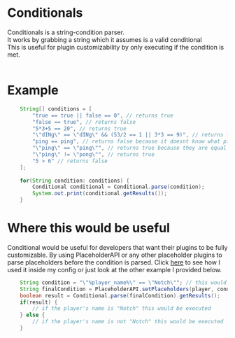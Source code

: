 # Conditionals
Conditionals is a string-condition parser.<br>
It works by grabbing a string which it assumes is a valid conditional<br>
This is useful for plugin customizability by only executing if the condition is met.
<br><br>
# Example
```java
	String[] conditions = [
		"true == true || false == 0", // returns true
		"false == true", // returns false
		"5*3+5 == 20", // returns true
		"\"dINg\" == \"dINg\" && (53/2 == 1 || 3*3 == 9)", // returns false because 53/2 != 1
		"ping == ping", // returns false because it doesnt know what ping is. Strings need to be surrounded by quotes
		"\"ping\" == \"ping\"", // returns true because they are equal
		"\"ping\" != \"pong\"", // returns true
		"5 > 6" // returns false
	];
	
	for(String condition: conditions) {
		Conditional conditional = Conditional.parse(condition);
		System.out.print(conditional.getResults());
	}
```

# Where this would be useful
Conditional would be useful for developers that want their plugins to be fully customizable.
By using PlaceholderAPI or any other placeholder plugins to parse placeholders before the condition is parsed. Click [here](https://github.com/iStudLion/RunicCore/blob/master/custom_items.yml#L18) to see how I used it inside my config or just look at the other example I provided below.

```java
	String condition = "\"%player_name%\" == \"Notch\""; // this would be a string from your config
	String finalCondition = PlaceholderAPI.setPlaceholders(player, condition);
	boolean result = Conditional.parse(finalCondition).getResults();
	if(result) {
		// if the player's name is "Notch" this would be executed
	} else {
		// if the player's name is not "Notch" this would be executed
	}
```
